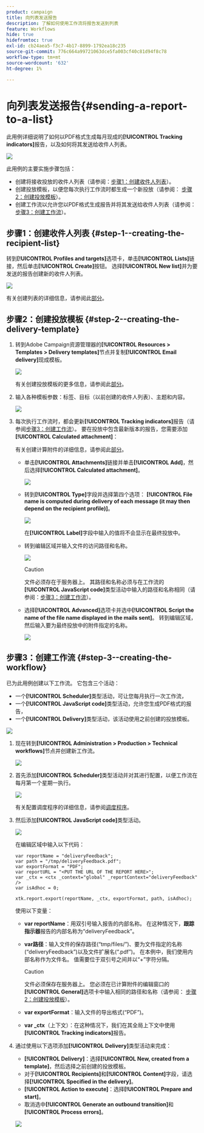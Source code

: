 ```yaml
---
product: campaign
title: 向列表发送报告
description: 了解如何使用工作流将报告发送到列表
feature: Workflows
hide: true
hidefromtoc: true
exl-id: cb24aea5-f3c7-4b17-8899-1792ea18c235
source-git-commit: 776c664a99721063dce5fa003cf40c81d94f8c78
workflow-type: tm+mt
source-wordcount: '632'
ht-degree: 1%

---
```


# 向列表发送报告{#sending-a-report-to-a-list}



此用例详细说明了如何以PDF格式生成每月现成的&#x200B;**[!UICONTROL Tracking indicators]**&#x200B;报告，以及如何将其发送给收件人列表。

![](assets/use_case_report_intro.png)

此用例的主要实施步骤包括：

* 创建将接收投放的收件人列表（请参阅：[步骤1：创建收件人列表](#step-1--creating-the-recipient-list)）。
* 创建投放模板，以便您每次执行工作流时都生成一个新投放（请参阅： [步骤2：创建投放模板](#step-2--creating-the-delivery-template)）。
* 创建工作流以允许您以PDF格式生成报告并将其发送给收件人列表（请参阅：[步骤3：创建工作流](#step-3--creating-the-workflow)）。

## 步骤1：创建收件人列表 {#step-1--creating-the-recipient-list}

转到&#x200B;**[!UICONTROL Profiles and targets]**&#x200B;选项卡，单击&#x200B;**[!UICONTROL Lists]**&#x200B;链接，然后单击&#x200B;**[!UICONTROL Create]**&#x200B;按钮。 选择&#x200B;**[!UICONTROL New list]**&#x200B;并为要发送的报告创建新的收件人列表。

![](assets/use_case_report_1.png)

有关创建列表的详细信息，请参阅此[部分](../../platform/using/creating-and-managing-lists.md)。

## 步骤2：创建投放模板 {#step-2--creating-the-delivery-template}

1. 转到Adobe Campaign资源管理器的&#x200B;**[!UICONTROL Resources > Templates > Delivery templates]**&#x200B;节点并复制&#x200B;**[!UICONTROL Email delivery]**&#x200B;现成模板。

   ![](assets/use_case_report_2.png)

   有关创建投放模板的更多信息，请参阅此[部分](../../delivery/using/about-templates.md)。

1. 输入各种模板参数：标签、目标（以前创建的收件人列表）、主题和内容。

   ![](assets/use_case_report_3.png)

1. 每次执行工作流时，都会更新&#x200B;**[!UICONTROL Tracking indicators]**&#x200B;报告（请参阅[步骤3：创建工作流](#step-3--creating-the-workflow)）。 要在投放中包含最新版本的报告，您需要添加&#x200B;**[!UICONTROL Calculated attachment]**：

   有关创建计算附件的详细信息，请参阅此[部分](../../delivery/using/attaching-files.md#creating-a-calculated-attachment)。

   * 单击&#x200B;**[!UICONTROL Attachments]**&#x200B;链接并单击&#x200B;**[!UICONTROL Add]**，然后选择&#x200B;**[!UICONTROL Calculated attachment]**。

     ![](assets/use_case_report_4.png)

   * 转到&#x200B;**[!UICONTROL Type]**&#x200B;字段并选择第四个选项： **[!UICONTROL File name is computed during delivery of each message (it may then depend on the recipient profile)]**。

     ![](assets/use_case_report_5.png)

     在&#x200B;**[!UICONTROL Label]**&#x200B;字段中输入的值将不会显示在最终投放中。

   * 转到编辑区域并输入文件的访问路径和名称。

     ![](assets/use_case_report_6.png)

     >[!CAUTION]
     >
     >文件必须存在于服务器上。 其路径和名称必须与在工作流的&#x200B;**[!UICONTROL JavaScript code]**&#x200B;类型活动中输入的路径和名称相同（请参阅：[步骤3：创建工作流](#step-3--creating-the-workflow)）。

   * 选择&#x200B;**[!UICONTROL Advanced]**&#x200B;选项卡并选中&#x200B;**[!UICONTROL Script the name of the file name displayed in the mails sent]**。 转到编辑区域，然后输入要为最终投放中的附件指定的名称。

     ![](assets/use_case_report_6bis.png)

## 步骤3：创建工作流 {#step-3--creating-the-workflow}

已为此用例创建以下工作流。 它包含三个活动：

* 一个&#x200B;**[!UICONTROL Scheduler]**&#x200B;类型活动，可让您每月执行一次工作流，
* 一个&#x200B;**[!UICONTROL JavaScript code]**&#x200B;类型活动，允许您生成PDF格式的报告，
* 一个&#x200B;**[!UICONTROL Delivery]**&#x200B;类型活动，该活动使用之前创建的投放模板。

![](assets/use_case_report_8.png)

1. 现在转到&#x200B;**[!UICONTROL Administration > Production > Technical workflows]**&#x200B;节点并创建新工作流。

   ![](assets/use_case_report_7.png)

1. 首先添加&#x200B;**[!UICONTROL Scheduler]**&#x200B;类型活动并对其进行配置，以便工作流在每月第一个星期一执行。

   ![](assets/use_case_report_9.png)

   有关配置调度程序的详细信息，请参阅[调度程序](scheduler.md)。

1. 然后添加&#x200B;**[!UICONTROL JavaScript code]**&#x200B;类型活动。

   ![](assets/use_case_report_10.png)

   在编辑区域中输入以下代码：

   ```
   var reportName = "deliveryFeedback";
   var path = "/tmp/deliveryFeedback.pdf";
   var exportFormat = "PDF";
   var reportURL = "<PUT THE URL OF THE REPORT HERE>";
   var _ctx = <ctx _context="global" _reportContext="deliveryFeedback" />
   var isAdhoc = 0;
   
   xtk.report.export(reportName, _ctx, exportFormat, path, isAdhoc);
   ```

   使用以下变量：

   * **var reportName**：用双引号输入报告的内部名称。 在这种情况下，**跟踪指示器**&#x200B;报告的内部名称为“deliveryFeedback”。
   * **var路径**：输入文件的保存路径(“tmp/files/”)、要为文件指定的名称(“deliveryFeedback”)以及文件扩展名(“.pdf”)。 在本例中，我们使用内部名称作为文件名。 值需要位于双引号之间并以“+”字符分隔。

     >[!CAUTION]
     >
     >文件必须保存在服务器上。 您必须在已计算附件的编辑窗口的&#x200B;**[!UICONTROL General]**&#x200B;选项卡中输入相同的路径和名称（请参阅： [步骤2：创建投放模板](#step-2--creating-the-delivery-template)）。

   * **var exportFormat**：输入文件的导出格式(“PDF”)。
   * **var _ctx**（上下文）：在这种情况下，我们在其全局上下文中使用&#x200B;**[!UICONTROL Tracking indicators]**&#x200B;报告。

1. 通过使用以下选项添加&#x200B;**[!UICONTROL Delivery]**&#x200B;类型活动来完成：

   * **[!UICONTROL Delivery]**：选择&#x200B;**[!UICONTROL New, created from a template]**，然后选择之前创建的投放模板。
   * 对于&#x200B;**[!UICONTROL Recipients]**&#x200B;和&#x200B;**[!UICONTROL Content]**&#x200B;字段，请选择&#x200B;**[!UICONTROL Specified in the delivery]**。
   * **[!UICONTROL Action to execute]**：选择&#x200B;**[!UICONTROL Prepare and start]**。
   * 取消选中&#x200B;**[!UICONTROL Generate an outbound transition]**&#x200B;和&#x200B;**[!UICONTROL Process errors]**。

   ![](assets/use_case_report_11.png)
